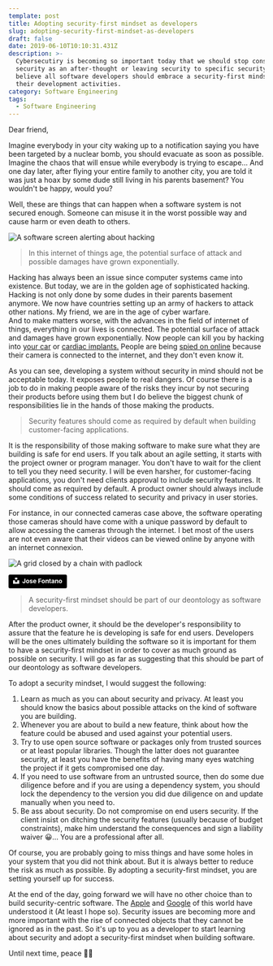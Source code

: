 ```yaml
---
template: post
title: Adopting security-first mindset as developers
slug: adopting-security-first-mindset-as-developers
draft: false
date: 2019-06-10T10:10:31.431Z
description: >-
  Cybersecutiry is becoming so important today that we should stop considering
  security as an after-thought or leaving security to specific security team. I
  believe all software developers should embrace a security-first mindset in all
  their development activities.
category: Software Engineering
tags:
  - Software Engineering
---
```

Dear friend,

Imagine everybody in your city waking up to a notification saying you have been targeted by a nuclear bomb, you should evacuate as soon as possible. Imagine the chaos that will ensue while everybody is trying to escape… And one day later, after flying your entire family to another city, you are told it was just a hoax by some dude still living in his parents basement? You wouldn't be happy, would you?

Well, these are things that can happen when a software system is not secured enough. Someone can misuse it in the worst possible way and cause harm or even death to others.

![A software screen alerting about hacking](/media/paid-security.jpg "Hacking detection software")

> In this internet of things age, the potential surface of attack and possible damages have grown exponentially.

Hacking has always been an issue since computer systems came into existence. But today, we are in the golden age of sophisticated hacking. Hacking is not only done by some dudes in their parents basement anymore. We now have countries setting up an army of hackers to attack other nations. My friend, we are in the age of cyber warfare. \
And to make matters worse, with the advances in the field of internet of things, everything in our lives is connected. The potential surface of attack and damages have grown exponentially. Now people can kill you by hacking into <a href="https://www.theguardian.com/technology/2016/sep/20/tesla-model-s-chinese-hack-remote-control-brakes" target="_bank" rel="nofollow noopener">your car</a> or <a href="https://nakedsecurity.sophos.com/2019/03/25/medtronic-cardiac-implants-can-be-hacked-fda-issues-alert/" target="_bank" rel="nofollow noopener">cardiac implants.</a> People are being <a href="https://www.insecam.org/en/bycountry/CA/" target="_bank" rel="nofollow noopener">spied on online</a> because their camera is connected to the internet, and they don't even know it.

As you can see, developing a system without security in mind should not be acceptable today. It exposes people to real dangers. Of course there is a job to do in making people aware of the risks they incur by not securing their products before using them but I do believe the biggest chunk of responsibilities lie in the hands of those making the products.

> Security features should come as required by default when building customer-facing applications.

It is the responsibility of those making software to make sure what they are building is safe for end users. If you talk about an agile setting, it starts with the project owner or program manager. You don't have to wait for the client to tell you they need security. I will be even harsher, for customer-facing applications, you don't need clients approval to include security features. It should come as required by default. A product owner should always include some conditions of success related to security and privacy in user stories.

For instance, in our connected cameras case above, the software operating those cameras should have come with a unique password by default to allow accessing the cameras through the internet. I bet most of the users are not even aware that their videos can be viewed online by anyone with an internet connexion.

![A grid closed by a chain with padlock](/media/jose-fontano-246362-unsplash.jpg "A secured entry")

<a class="photo-caption" style="background-color:black;color:white;text-decoration:none;padding:4px 6px;font-family:-apple-system, BlinkMacSystemFont, &quot;San Francisco&quot;, &quot;Helvetica Neue&quot;, Helvetica, Ubuntu, Roboto, Noto, &quot;Segoe UI&quot;, Arial, sans-serif;font-size:12px;font-weight:bold;line-height:1.2;display:inline-block;border-radius:3px" href="https://unsplash.com/@josenothose?utm_medium=referral&amp;utm_campaign=photographer-credit&amp;utm_content=creditBadge" target="_blank" rel="noopener noreferrer" title="Download free do whatever you want high-resolution photos from Jose Fontano"><span style="display:inline-block;padding:2px 3px"><svg xmlns="http://www.w3.org/2000/svg" style="height:12px;width:auto;position:relative;vertical-align:middle;top:-2px;fill:white" viewBox="0 0 32 32"><title>unsplash-logo</title><path d="M10 9V0h12v9H10zm12 5h10v18H0V14h10v9h12v-9z"></path></svg></span><span style="display:inline-block;padding:2px 3px">Jose Fontano</span></a>

> A security-first mindset should be part of our deontology as software developers.

After the product owner, it should be the developer's responsibility to assure that the feature he is developing is safe for end users. Developers will be the ones ultimately building the software so it is important for them to have a security-first mindset in order to cover as much ground as possible on security. I will go as far as suggesting that this should be part of our deontology as software developers. 

To adopt a security mindset, I would suggest the following:

1. Learn as much as you can about security and privacy. At least you should know the basics about possible attacks on the kind of software you are building.
2. Whenever you are about to build a new feature, think about how the feature could be abused and used against your potential users.
3. Try to use open source software or packages only from trusted sources or at least popular libraries. Though the latter does not guarantee security, at least you have the benefits of having many eyes watching the project if it gets compromised one day.
4. If you need to use software from an untrusted source, then do some due diligence before and if you are using a dependency system, you should lock the dependency to the version you did due diligence on and update manually when you need to.
5. Be ass about security. Do not compromise on end users security. If the client insist on ditching the security features (usually because of budget constraints), make him understand the consequences and sign a liability waiver 😀… You are a professional after all.

Of course, you are probably going to miss things and have some holes in your system that you did not think about. But it is always better to reduce the risk as much as possible. By adopting a security-first mindset, you are setting yourself up for success. 

At the end of the day, going forward we will have no other choice than to build security-centric software. The <a href="https://gizmodo.com/heres-every-new-privacy-feature-apple-announced-today-1835215007" target="_blank" rel="nofollow noopener">Apple</a> and <a href="https://www.youtube.com/watch?v=Zm6ziX5pqt8" rel="nofollow noopener">Google</a> of this world have understood it (At least I hope so). Security issues are becoming more and more important with the rise of connected objects that they cannot be ignored as in the past. So it's up to you as a developer to start learning about security and adopt a security-first mindset when building software.

Until next time, peace ✌🏾
